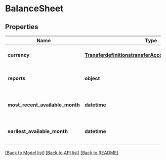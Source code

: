 # BalanceSheet

## Properties
Name | Type | Description | Notes
------------ | ------------- | ------------- | -------------
**currency** | [**TransferdefinitionstransferAccountpropertiescurrency**](TransferdefinitionstransferAccountpropertiescurrency.md) | Currency of the balance sheet. | 
**reports** | **object** | An array of balance sheet reports. | 
**most_recent_available_month** | **datetime** | Most recent available monthly report data. | [optional] 
**earliest_available_month** | **datetime** | Earliest available monthly report data. | [optional] 

[[Back to Model list]](../README.md#documentation-for-models) [[Back to API list]](../README.md#documentation-for-api-endpoints) [[Back to README]](../README.md)

